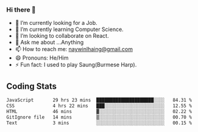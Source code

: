 ### Hi there 👋

- 🔭 I’m currently looking for a Job.
- 🌱 I’m currently learning Computer Science.
- 👯 I’m looking to collaborate on React.
- 💬 Ask me about ...Anything
- 📫 How to reach me: naywinlhaing@gmail.com
- 😄 Pronouns: He/Him
- ⚡ Fun fact: I used to play Saung(Burmese Harp).


## Coding Stats
<!--START_SECTION:waka-->

```txt
JavaScript       29 hrs 23 mins  █████████████████████░░░░   84.31 %
CSS              4 hrs 22 mins   ███░░░░░░░░░░░░░░░░░░░░░░   12.55 %
HTML             46 mins         ▓░░░░░░░░░░░░░░░░░░░░░░░░   02.22 %
GitIgnore file   14 mins         ▒░░░░░░░░░░░░░░░░░░░░░░░░   00.70 %
Text             3 mins          ░░░░░░░░░░░░░░░░░░░░░░░░░   00.15 %
```

<!--END_SECTION:waka-->
